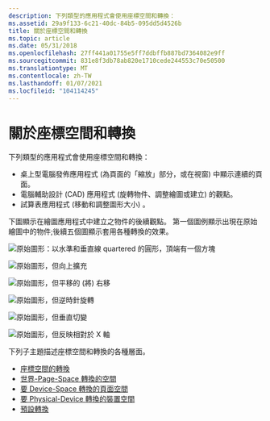 ```yaml
---
description: 下列類型的應用程式會使用座標空間和轉換：
ms.assetid: 29a9f133-6c21-40dc-84b5-095dd5d4526b
title: 關於座標空間和轉換
ms.topic: article
ms.date: 05/31/2018
ms.openlocfilehash: 27ff441a01755e5ff7ddbffb887bd7364082e9ff
ms.sourcegitcommit: 831e8f3db78ab820e1710cede244553c70e50500
ms.translationtype: MT
ms.contentlocale: zh-TW
ms.lasthandoff: 01/07/2021
ms.locfileid: "104114245"
---
```

# <a name="about-coordinate-spaces-and-transformations"></a>關於座標空間和轉換

下列類型的應用程式會使用座標空間和轉換：

-   桌上型電腦發佈應用程式 (為頁面的「縮放」部分，或在視窗) 中顯示連續的頁面。
-   電腦輔助設計 (CAD) 應用程式 (旋轉物件、調整繪圖或建立) 的觀點。
-   試算表應用程式 (移動和調整圖形大小) 。

下圖顯示在繪圖應用程式中建立之物件的後續觀點。 第一個圖例顯示出現在原始繪圖中的物件;後續五個圖顯示套用各種轉換的效果。

![原始圖形：以水準和垂直線 quartered 的圓形，頂端有一個方塊](images/cstrn-01.png)

![原始圖形，但向上擴充](images/cstrn-02.png)

![原始圖形，但平移的 (將) 右移](images/cstrn-03.png)

![原始圖形，但逆時針旋轉](images/cstrn-04.png)

![原始圖形，但垂直切變](images/cstrn-05.png)

![原始圖形，但反映相對於 X 軸](images/cstrn-06.png)

下列子主題描述座標空間和轉換的各種層面。

-   [座標空間的轉換](transformation-of-coordinate-spaces.md)
-   [世界-Page-Space 轉換的空間](world-space-to-page-space-transformations.md)
-   [要 Device-Space 轉換的頁面空間](page-space-to-device-space-transformations.md)
-   [要 Physical-Device 轉換的裝置空間](device-space-to-physical-device-transformation.md)
-   [預設轉換](default-transformations.md)

 

 



